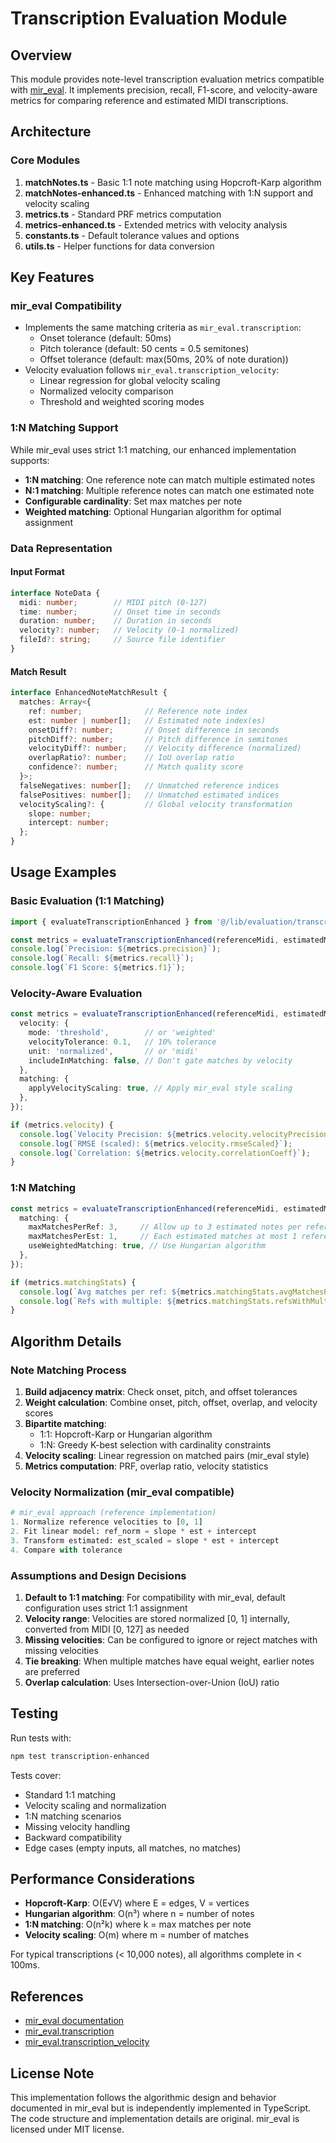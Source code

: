 # Transcription Evaluation Module

## Overview

This module provides note-level transcription evaluation metrics compatible with [mir_eval](https://github.com/mir-evaluation/mir_eval). It implements precision, recall, F1-score, and velocity-aware metrics for comparing reference and estimated MIDI transcriptions.

## Architecture

### Core Modules

1. **matchNotes.ts** - Basic 1:1 note matching using Hopcroft-Karp algorithm
2. **matchNotes-enhanced.ts** - Enhanced matching with 1:N support and velocity scaling
3. **metrics.ts** - Standard PRF metrics computation
4. **metrics-enhanced.ts** - Extended metrics with velocity analysis
5. **constants.ts** - Default tolerance values and options
6. **utils.ts** - Helper functions for data conversion

## Key Features

### mir_eval Compatibility
- Implements the same matching criteria as `mir_eval.transcription`:
  - Onset tolerance (default: 50ms)
  - Pitch tolerance (default: 50 cents = 0.5 semitones)
  - Offset tolerance (default: max(50ms, 20% of note duration))
- Velocity evaluation follows `mir_eval.transcription_velocity`:
  - Linear regression for global velocity scaling
  - Normalized velocity comparison
  - Threshold and weighted scoring modes

### 1:N Matching Support
While mir_eval uses strict 1:1 matching, our enhanced implementation supports:
- **1:N matching**: One reference note can match multiple estimated notes
- **N:1 matching**: Multiple reference notes can match one estimated note
- **Configurable cardinality**: Set max matches per note
- **Weighted matching**: Optional Hungarian algorithm for optimal assignment

### Data Representation

#### Input Format
```typescript
interface NoteData {
  midi: number;        // MIDI pitch (0-127)
  time: number;        // Onset time in seconds
  duration: number;    // Duration in seconds
  velocity?: number;   // Velocity (0-1 normalized)
  fileId?: string;     // Source file identifier
}
```

#### Match Result
```typescript
interface EnhancedNoteMatchResult {
  matches: Array<{
    ref: number;              // Reference note index
    est: number | number[];   // Estimated note index(es)
    onsetDiff?: number;       // Onset difference in seconds
    pitchDiff?: number;       // Pitch difference in semitones
    velocityDiff?: number;    // Velocity difference (normalized)
    overlapRatio?: number;    // IoU overlap ratio
    confidence?: number;      // Match quality score
  }>;
  falseNegatives: number[];   // Unmatched reference indices
  falsePositives: number[];   // Unmatched estimated indices
  velocityScaling?: {         // Global velocity transformation
    slope: number;
    intercept: number;
  };
}
```

## Usage Examples

### Basic Evaluation (1:1 Matching)
```typescript
import { evaluateTranscriptionEnhanced } from '@/lib/evaluation/transcription';

const metrics = evaluateTranscriptionEnhanced(referenceMidi, estimatedMidi);
console.log(`Precision: ${metrics.precision}`);
console.log(`Recall: ${metrics.recall}`);
console.log(`F1 Score: ${metrics.f1}`);
```

### Velocity-Aware Evaluation
```typescript
const metrics = evaluateTranscriptionEnhanced(referenceMidi, estimatedMidi, {
  velocity: {
    mode: 'threshold',        // or 'weighted'
    velocityTolerance: 0.1,   // 10% tolerance
    unit: 'normalized',       // or 'midi'
    includeInMatching: false, // Don't gate matches by velocity
  },
  matching: {
    applyVelocityScaling: true, // Apply mir_eval style scaling
  },
});

if (metrics.velocity) {
  console.log(`Velocity Precision: ${metrics.velocity.velocityPrecision}`);
  console.log(`RMSE (scaled): ${metrics.velocity.rmseScaled}`);
  console.log(`Correlation: ${metrics.velocity.correlationCoeff}`);
}
```

### 1:N Matching
```typescript
const metrics = evaluateTranscriptionEnhanced(referenceMidi, estimatedMidi, {
  matching: {
    maxMatchesPerRef: 3,     // Allow up to 3 estimated notes per reference
    maxMatchesPerEst: 1,     // Each estimated matches at most 1 reference
    useWeightedMatching: true, // Use Hungarian algorithm
  },
});

if (metrics.matchingStats) {
  console.log(`Avg matches per ref: ${metrics.matchingStats.avgMatchesPerRef}`);
  console.log(`Refs with multiple: ${metrics.matchingStats.refsWithMultipleMatches}`);
}
```

## Algorithm Details

### Note Matching Process
1. **Build adjacency matrix**: Check onset, pitch, and offset tolerances
2. **Weight calculation**: Combine onset, pitch, offset, overlap, and velocity scores
3. **Bipartite matching**: 
   - 1:1: Hopcroft-Karp or Hungarian algorithm
   - 1:N: Greedy K-best selection with cardinality constraints
4. **Velocity scaling**: Linear regression on matched pairs (mir_eval style)
5. **Metrics computation**: PRF, overlap ratio, velocity statistics

### Velocity Normalization (mir_eval compatible)
```python
# mir_eval approach (reference implementation)
1. Normalize reference velocities to [0, 1]
2. Fit linear model: ref_norm = slope * est + intercept
3. Transform estimated: est_scaled = slope * est + intercept
4. Compare with tolerance
```

### Assumptions and Design Decisions

1. **Default to 1:1 matching**: For compatibility with mir_eval, default configuration uses strict 1:1 assignment
2. **Velocity range**: Velocities are stored normalized [0, 1] internally, converted from MIDI [0, 127] as needed
3. **Missing velocities**: Can be configured to ignore or reject matches with missing velocities
4. **Tie breaking**: When multiple matches have equal weight, earlier notes are preferred
5. **Overlap calculation**: Uses Intersection-over-Union (IoU) ratio

## Testing

Run tests with:
```bash
npm test transcription-enhanced
```

Tests cover:
- Standard 1:1 matching
- Velocity scaling and normalization
- 1:N matching scenarios
- Missing velocity handling
- Backward compatibility
- Edge cases (empty inputs, all matches, no matches)

## Performance Considerations

- **Hopcroft-Karp**: O(E√V) where E = edges, V = vertices
- **Hungarian algorithm**: O(n³) where n = number of notes
- **1:N matching**: O(n²k) where k = max matches per note
- **Velocity scaling**: O(m) where m = number of matches

For typical transcriptions (< 10,000 notes), all algorithms complete in < 100ms.

## References

- [mir_eval documentation](https://mir-evaluation.github.io/mir_eval/)
- [mir_eval.transcription](https://github.com/mir-evaluation/mir_eval/blob/main/mir_eval/transcription.py)
- [mir_eval.transcription_velocity](https://github.com/mir-evaluation/mir_eval/blob/main/mir_eval/transcription_velocity.py)

## License Note

This implementation follows the algorithmic design and behavior documented in mir_eval but is independently implemented in TypeScript. The code structure and implementation details are original. mir_eval is licensed under MIT license.